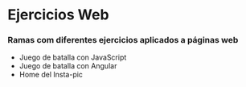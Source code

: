 # Ejercicios Web
### Ramas com diferentes ejercicios aplicados a páginas web
- Juego de batalla con JavaScript
- Juego de batalla con Angular
- Home del Insta-pic
